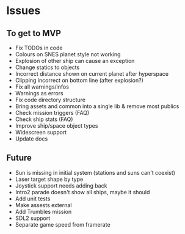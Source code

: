 # Issues

## To get to MVP
- Fix TODOs in code
- Colours on SNES planet style not working
- Explosion of other ship can cause an exception
- Change statics to objects
- Incorrect distance shown on current planet after hyperspace
- Clipping incorrect on bottom line (after explosion?)
- Fix all warnings/infos
- Warnings as errors
- Fix code directory structure
- Bring assets and common into a single lib & remove most publics
- Check mission triggers (FAQ)
- Check ship stats (FAQ)
- Improve ship/space object types
- Widescreen support
- Update docs

## Future
- Sun is missing in initial system (stations and suns can't coexist)
- Laser target shape by type
- Joystick support needs adding back
- Intro2 parade doesn't show all ships, maybe it should
- Add unit tests
- Make assests external
- Add Trumbles mission
- SDL2 support
- Separate game speed from framerate
